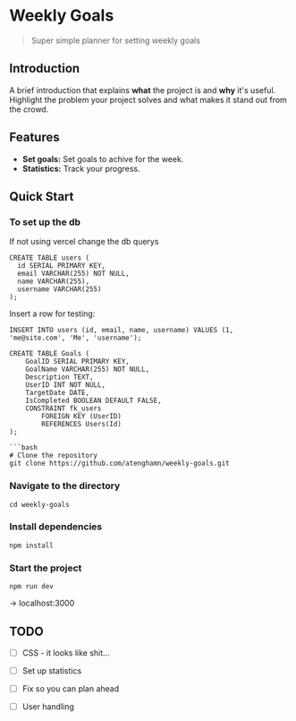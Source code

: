 # Weekly Goals

> Super simple planner for setting weekly goals 

## Introduction

A brief introduction that explains **what** the project is and **why** it's useful. Highlight the problem your project solves and what makes it stand out from the crowd.

## Features

- **Set goals:** Set goals to achive for the week.
- **Statistics:** Track your progress.


## Quick Start

### To set up the db 

If not using vercel change the db querys


```
CREATE TABLE users (
  id SERIAL PRIMARY KEY,
  email VARCHAR(255) NOT NULL,
  name VARCHAR(255),
  username VARCHAR(255)
);
```

Insert a row for testing:

```
INSERT INTO users (id, email, name, username) VALUES (1, 'me@site.com', 'Me', 'username');
```
```
CREATE TABLE Goals (
    GoalID SERIAL PRIMARY KEY,
    GoalName VARCHAR(255) NOT NULL,
    Description TEXT,
    UserID INT NOT NULL,
    TargetDate DATE,
    IsCompleted BOOLEAN DEFAULT FALSE,
    CONSTRAINT fk_users
        FOREIGN KEY (UserID)
        REFERENCES Users(Id)
);

```bash
# Clone the repository
git clone https://github.com/atenghamn/weekly-goals.git
```
### Navigate to the directory
```
cd weekly-goals
```
### Install dependencies
```
npm install
```
### Start the project
```
npm run dev
```
-> localhost:3000

## TODO

- [ ] CSS - it looks like shit...
- [ ] Set up statistics
- [ ] Fix so you can plan ahead
- [ ] User handling


